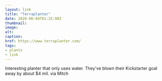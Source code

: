 ```yaml
---
layout: link
title: "Terraplanter"
date: 2020-06-04T01:25:08Z
thumbnail:
image:
alt:
caption:
href: https://www.terraplanter.com/
tags:
- plants
- link
---
```


Interesting planter that only uses water. They've blown their Kickstarter goal away by about $4 mil. via Mitch
